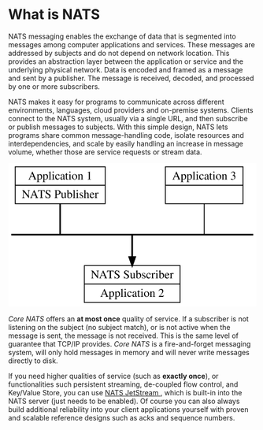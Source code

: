 # What is NATS

NATS messaging enables the exchange of data that is segmented into messages among computer applications and services. These messages are addressed by subjects and do not depend on network location. This provides an abstraction layer between the application or service and the underlying physical network. Data is encoded and framed as a message and sent by a publisher. The message is received, decoded, and processed by one or more subscribers.

NATS makes it easy for programs to communicate across different environments, languages, cloud providers and on-premise systems. Clients connect to the NATS system, usually via a single URL, and then subscribe or publish messages to subjects. With this simple design, NATS lets programs share common message-handling code, isolate resources and interdependencies, and scale by easily handling an increase in message volume, whether those are service requests or stream data.

![](../.gitbook/assets/intro.svg)

_Core NATS_ offers an **at most once** quality of service. If a subscriber is not listening on the subject \(no subject match\), or is not active when the message is sent, the message is not received. This is the same level of guarantee that TCP/IP provides. _Core NATS_ is a fire-and-forget messaging system, will only hold messages in memory and will never write messages directly to disk.

If you need higher qualities of service (such as **exactly once**), or functionalities such persistent streaming, de-coupled flow control, and Key/Value Store, you can use [NATS JetStream ](/jetstream/jetstream.md), which is built-in into the NATS server (just needs to be enabled). Of course you can also always build additional reliability into your client applications yourself with proven and scalable reference designs such as acks and sequence numbers.

